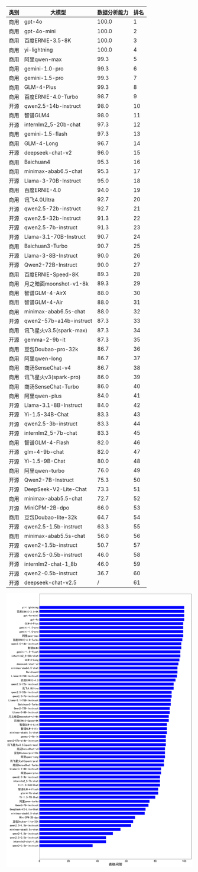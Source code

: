 
| 类别 | 大模型                         | 数据分析能力 | 排名 |
|-----|------------------------------|---------|----|
|商用|gpt-4o|100.0|1|
|商用|gpt-4o-mini|100.0|2|
|商用|百度ERNIE-3.5-8K|100.0|3|
|商用|yi-lightning|100.0|4|
|商用|阿里qwen-max|99.3|5|
|商用|gemini-1.0-pro|99.3|6|
|商用|gemini-1.5-pro|99.3|7|
|商用|GLM-4-Plus|99.3|8|
|商用|百度ERNIE-4.0-Turbo|98.7|9|
|开源|qwen2.5-14b-instruct|98.0|10|
|商用|智谱GLM4|98.0|11|
|开源|internlm2_5-20b-chat|97.3|12|
|商用|gemini-1.5-flash|97.3|13|
|商用|GLM-4-Long|96.7|14|
|开源|deepseek-chat-v2|96.0|15|
|商用|Baichuan4|95.3|16|
|商用|minimax-abab6.5-chat|95.3|17|
|开源|Llama-3-70B-Instruct|95.0|18|
|商用|百度ERNIE-4.0|94.0|19|
|商用|讯飞4.0Ultra|92.7|20|
|开源|qwen2.5-72b-instruct|92.7|21|
|开源|qwen2.5-32b-instruct|91.3|22|
|开源|qwen2.5-7b-instruct|91.3|23|
|开源|Llama-3.1-70B-Instruct|90.7|24|
|商用|Baichuan3-Turbo|90.7|25|
|开源|Llama-3-8B-Instruct|90.0|26|
|开源|Qwen2-72B-Instruct|90.0|27|
|商用|百度ERNIE-Speed-8K|89.3|28|
|商用|月之暗面moonshot-v1-8k|89.3|29|
|商用|智谱GLM-4-AirX|88.0|30|
|商用|智谱GLM-4-Air|88.0|31|
|商用|minimax-abab6.5s-chat|88.0|32|
|开源|qwen2-57b-a14b-instruct|87.3|33|
|商用|讯飞星火v3.5(spark-max)|87.3|34|
|开源|gemma-2-9b-it|87.3|35|
|商用|豆包Doubao-pro-32k|86.7|36|
|商用|阿里qwen-long|86.7|37|
|商用|商汤SenseChat-v4|86.7|38|
|商用|讯飞星火v3(spark-pro)|86.0|39|
|商用|商汤SenseChat-Turbo|86.0|40|
|商用|阿里qwen-plus|84.0|41|
|开源|Llama-3.1-8B-Instruct|84.0|42|
|开源|Yi-1.5-34B-Chat|83.3|43|
|开源|qwen2.5-3b-instruct|83.3|44|
|开源|internlm2_5-7b-chat|83.3|45|
|商用|智谱GLM-4-Flash|82.0|46|
|开源|glm-4-9b-chat|82.0|47|
|开源|Yi-1.5-9B-Chat|80.0|48|
|商用|阿里qwen-turbo|76.0|49|
|开源|Qwen2-7B-Instruct|75.3|50|
|开源|DeepSeek-V2-Lite-Chat|73.3|51|
|商用|minimax-abab5.5-chat|72.7|52|
|开源|MiniCPM-2B-dpo|66.0|53|
|商用|豆包Doubao-lite-32k|64.7|54|
|开源|qwen2.5-1.5b-instruct|63.3|55|
|商用|minimax-abab5.5s-chat|56.0|56|
|开源|qwen2-1.5b-instruct|50.7|57|
|开源|qwen2.5-0.5b-instruct|46.0|58|
|开源|internlm2-chat-1_8b|46.0|59|
|开源|qwen2-0.5b-instruct|36.7|60|
|开源|deepseek-chat-v2.5|/|61|


![lin](../pic/tableQA.png)
